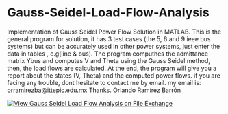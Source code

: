 # Gauss-Seidel-Load-Flow-Analysis
Implementation of Gauss Seidel Power Flow Solution in MATLAB.  This is the general program for solution, it has 3 test cases (the 5, 6 and 9 ieee bus systems) but can be accurately used in other power systems,  just enter the data in tables , e.g(line &amp; bus). The program computhes the admittance matrix Ybus and computes V and Theta using the Gauss Seidel method, then, the load flows are calculated. At the end, the program will give you a report about the states (V, Theta) and the computed power flows. if you are facing any trouble, dont hesitate to contact me by email. my email is: orramirezba@ittepic.edu.mx Thanks.  Orlando Ramírez Barrón


[![View Gauss Seidel Load Flow Analysis on File Exchange](https://www.mathworks.com/matlabcentral/images/matlab-file-exchange.svg)](https://la.mathworks.com/matlabcentral/fileexchange/69869-gauss-seidel-load-flow-analysis)
